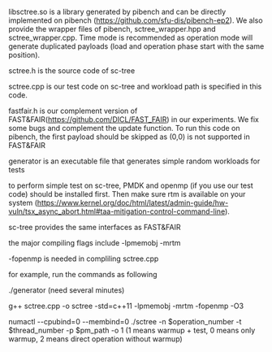 libsctree.so is a library generated by pibench and can be directly implemented on pibench (https://github.com/sfu-dis/pibench-ep2). We also provide the wrapper files of pibench, sctree_wrapper.hpp and sctree_wrapper.cpp. Time mode is recommended as operation mode will generate duplicated payloads (load and operation phase start with the same position).

sctree.h is the source code of sc-tree

sctree.cpp is our test code on sc-tree and workload path is specified in this code.

fastfair.h is our complement version of FAST&FAIR(https://github.com/DICL/FAST_FAIR) in our experiments. We fix some bugs and complement the update function. To run this code on pibench, the first payload should be skipped as (0,0) is not supported in FAST&FAIR

generator is an executable file that generates simple random workloads for tests

to perform simple test on sc-tree, PMDK and openmp (if you use our test code) should be installed first. Then make sure rtm is available on your system (https://www.kernel.org/doc/html/latest/admin-guide/hw-vuln/tsx_async_abort.html#taa-mitigation-control-command-line). 

sc-tree provides the same interfaces as FAST&FAIR

the major compiling flags include -lpmemobj -mrtm 

-fopenmp is needed in compliling sctree.cpp

for example, run the commands as following

./generator (need several minutes)

g++  sctree.cpp -o sctree -std=c++11 -lpmemobj -mrtm -fopenmp -O3

numactl --cpubind=0 --membind=0 ./sctree -n $operation_number -t $thread_number -p $pm_path -o 1 (1 means warmup + test, 0 means only warmup, 2 means direct operation without warmup)
